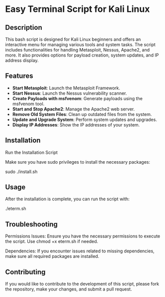 # Easy Terminal Script for Kali Linux

## Description

This bash script is designed for Kali Linux beginners and offers an interactive menu for managing various tools and system tasks. The script includes functionalities for handling Metasploit, Nessus, Apache2, and more. It also provides options for payload creation, system updates, and IP address display.

## Features

- **Start Metasploit**: Launch the Metasploit Framework.
- **Start Nessus**: Launch the Nessus vulnerability scanner.
- **Create Payloads with msfvenom**: Generate payloads using the msfvenom tool.
- **Start and Stop Apache2**: Manage the Apache2 web server.
- **Remove Old System Files**: Clean up outdated files from the system.
- **Update and Upgrade System**: Perform system updates and upgrades.
- **Display IP Addresses**: Show the IP addresses of your system.

## Installation

Run the Installation Script

Make sure you have sudo privileges to install the necessary packages:

sudo ./install.sh

## Usage

After the installation is complete, you can run the script with:

./eterm.sh

## Troubleshooting

Permissions Issues: Ensure you have the necessary permissions to execute the script. Use chmod +x eterm.sh if needed.

Dependencies: If you encounter issues related to missing dependencies, make sure all required packages are installed.

## Contributing
If you would like to contribute to the development of this script, please fork the repository, make your changes, and submit a pull request.

